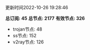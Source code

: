 更新时间2022-10-26 19:28:46

**总订阅: 45**
**总节点: 2177**
**有效节点: 326**
- trojan节点: 48
- ss节点: 152
- v2ray节点: 126
